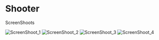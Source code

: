 # Shooter

ScreenShoots

![ScreenShoot_1](https://user-images.githubusercontent.com/49373647/191809433-59036705-6b3c-4715-a2ee-b2e5cf884545.png)
![ScreenShoot_2](https://user-images.githubusercontent.com/49373647/191809442-483f840e-7a89-4ad0-aa1b-dc5b4f2472a6.png)
![ScreenShoot_3](https://user-images.githubusercontent.com/49373647/191809444-dca6d090-3985-4901-aea1-ab0b6095338a.png)
![ScreenShoot_4](https://user-images.githubusercontent.com/49373647/191809447-0acaee62-014a-4a5f-b685-b3f903fcf554.png)
